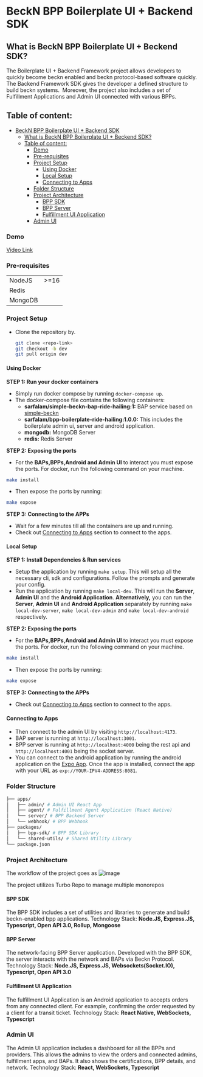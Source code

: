 # BeckN BPP Boilerplate UI + Backend SDK

## What is BeckN BPP Boilerplate UI + Beckend SDK?

The Boilerplate UI + Backend Framework project allows developers to quickly become beckn enabled and beckn protocol-based software quickly. The Backend Framework SDK gives the developer a defined structure to build beckn systems. 
Moreover, the project also includes a set of Fulfillment Applications and Admin UI connected with various BPPs.

## Table of content:

- [BeckN BPP Boilerplate UI + Backend SDK](#beckn-bpp-boilerplate-ui--backend-sdk)
  - [What is BeckN BPP Boilerplate UI + Beckend SDK?](#what-is-beckn-bpp-boilerplate-ui--beckend-sdk)
  - [Table of content:](#table-of-content)
    - [Demo](#demo)
    - [Pre-requisites](#pre-requisites)
    - [Project Setup](#project-setup)
      - [Using Docker](#using-docker)
      - [Local Setup](#local-setup)
      - [Connecting to Apps](#connecting-to-apps)
    - [Folder Structure](#folder-structure)
    - [Project Architecture](#project-architecture)
      - [BPP SDK](#bpp-sdk)
      - [BPP Server](#bpp-server)
      - [Fulfillment UI Application](#fulfillment-ui-application)
    - [Admin UI](#admin-ui)

### Demo

[Video Link](https://drive.google.com/drive/folders/1oq_WaSFB_w2BoajKSJiPsFr1_UCQ3f8X)

<a id="pre-requisites"></a>

### Pre-requisites

<table>
  <tr>
    <td>NodeJS</td>
    <td>>=16</td>
  </tr>
  <tr>
    <td>Redis</td>
    <td> <span/> </td>
  </tr>
  <tr>
    <td>MongoDB</td>
    <td> <span/> </td> 
  </tr>
</table>

<a id="project-setup"></a>

### Project Setup

- Clone the repository by.
  ```bash
  git clone <repo-link>
  git checkout -b dev
  git pull origin dev
  ```

#### Using Docker

**STEP 1: Run your docker containers**

- Simply run docker compose by running `docker-compose up`.
- The docker-compose file contains the following containers:
  - **sarfalam/simple-beckn-bap-ride-hailing:1:** BAP service based on [simple-beckn](https://github.com/Sarfraz-droid/simple-beckn)
  - **sarfalam/bpp-boilerplate-ride-hailing:1.0.0:** This includes the boilerplate admin ui, server and android application.
  - **mongodb:** MongoDB Server
  - **redis:** Redis Server

**STEP 2: Exposing the ports**

- For the **BAPs,BPPs,Android and Admin UI** to interact you must expose the ports. For docker, run the following command on your machine.

```bash
make install
```

- Then expose the ports by running:

```bash
make expose
```

**STEP 3: Connecting to the APPs**

- Wait for a few minutes till all the containers are up and running.
- Check out [Connecting to Apps](#connecting-to-apps) section to connect to the apps.

#### Local Setup

**STEP 1: Install Dependencies & Run services**

- Setup the application by running `make setup`. This will setup all the necessary cli, sdk and configurations. Follow the prompts and generate your config.
- Run the application by running `make local-dev`. This will run the **Server**, **Admin UI** and the **Android Application**.
  **Alternatively,** you can run the **Server**, **Admin UI** and **Android Application** separately by running `make local-dev-server`, `make local-dev-admin` and `make local-dev-android` respectively.

**STEP 2: Exposing the ports**

- For the **BAPs,BPPs,Android and Admin UI** to interact you must expose the ports. For docker, run the following command on your machine.

```bash
make install
```

- Then expose the ports by running:

```bash
make expose
```

**STEP 3: Connecting to the APPs**

- Check out [Connecting to Apps](#connecting-to-apps) section to connect to the apps.

<a id="connecting-to-apps"></a>

#### Connecting to Apps

- Then connect to the admin UI by visiting `http://localhost:4173`.
- BAP server is running at `http://localhost:3001`.
- BPP server is running at `http://localhost:4000` being the rest api and `http://localhost:4001` being the socket server.
- You can connect to the android application by running the android application on the [Expo App](https://expo.dev/). Once the app is installed, connect the app with your URL as `exp://YOUR-IPV4-ADDRESS:8081`.

<a id="folder-structure"></a>

### Folder Structure

```bash
├── apps/
│   ├── admin/ # Admin UI React App
│   ├── agent/ # Fulfillment Agent Application (React Native)
│   └── server/ # BPP Backend Server
│   └── webhook/ # BPP Webhook
├── packages/
│   ├── bpp-sdk/ # BPP SDK Library
│   └── shared-utils/ # Shared Utility Library
└── package.json
```

<a id="project-architecture"></a>

### Project Architecture

The workflow of the project goes as
![image](https://github.com/Sarfraz-droid/BPP-Boilerplate-SDK/assets/73013838/838a6642-9a14-4085-8b6b-fb2ff371a512)

The project utilizes Turbo Repo to manage multiple monorepos

#### BPP SDK

The BPP SDK includes a set of utilities and libraries to generate and build beckn-enabled bpp applications.
Technology Stack: **Node.JS, Express.JS, Typescript, Open API 3.0, Rollup, Mongoose**

#### BPP Server

The network-facing BPP Server application. Developed with the BPP SDK, the server interacts with the network and BAPs via Beckn Protocol.
Technology Stack: **Node.JS, Express.JS, Websockets(Socket.IO), Typescript, Open API 3.0**

#### Fulfillment UI Application

The fulfillment UI Application is an Android application to accepts orders from any connected client. For example, confirming the order requested by a client for a transit ticket.
Technology Stack: **React Native, WebSockets, Typescript**

### Admin UI

The Admin UI application includes a dashboard for all the BPPs and providers. This allows the admins to view the orders and connected admins, fulfillment apps, and BAPs. It also shows the certifications, BPP details, and network.
Technology Stack: **React, WebSockets, Typescript**
